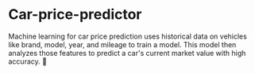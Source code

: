 # Car-price-predictor
Machine learning for car price prediction uses historical data on vehicles like brand, model, year, and mileage to train a model. This model then analyzes those features to predict a car's current market value with high accuracy. 🚗
